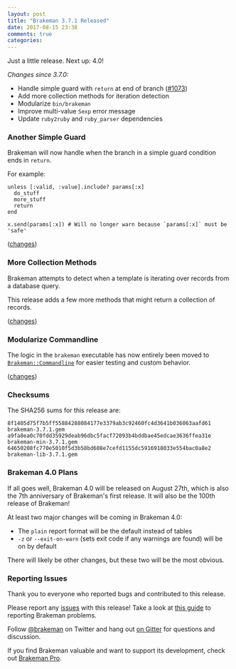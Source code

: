 ```yaml
---
layout: post
title: "Brakeman 3.7.1 Released"
date: 2017-08-15 23:38
comments: true
categories: 
---
```


Just a little release. Next up: 4.0!

*Changes since 3.7.0:*

* Handle simple guard with `return` at end of branch ([#1073](https://github.com/presidentbeef/brakeman/issues/1073))
* Add more collection methods for iteration detection
* Modularize `bin/brakeman`
* Improve multi-value `Sexp` error message
* Update `ruby2ruby` and `ruby_parser` dependencies

### Another Simple Guard

Brakeman will now handle when the branch in a simple guard condition ends in `return`.

For example:

    unless [:valid, :value].include? params[:x]
      do_stuff
      more_stuff
      return
    end

    x.send(params[:x]) # Will no longer warn because `params[:x]` must be 'safe'

([changes](https://github.com/presidentbeef/brakeman/pull/1077))

### More Collection Methods

Brakeman attempts to detect when a template is iterating over records from a database query.

This release adds a few more methods that might return a collection of records. 

([changes](https://github.com/presidentbeef/brakeman/pull/1074))

### Modularize Commandline

The logic in the `brakeman` executable has now entirely been moved to [`Brakeman::Commandline`](https://github.com/presidentbeef/brakeman/blob/49f675a88ba12ad4fa799770f5499c952650a56c/lib/brakeman/commandline.rb) for easier testing and custom behavior.

([changes](https://github.com/presidentbeef/brakeman/pull/1076))

### Checksums

The SHA256 sums for this release are:

    8f1405d75f7b5ff55884288084177e3379ab3c92460fc4d3641b036063aafd61  brakeman-3.7.1.gem
    a9fa8ea0c70fdd35929deab96dbc5facf72093b4bddbae45edcae3636ffea31e  brakeman-min-3.7.1.gem
    64650208fc770e5010f5d3b58bd608e7cefd1155dc5916918033e554bac0a8e2  brakeman-lib-3.7.1.gem


### Brakeman 4.0 Plans

If all goes well, Brakeman 4.0 will be released on August 27th, which is also the 7th anniversary of Brakeman's first release. It will also be the 100th release of Brakeman!

At least two major changes will be coming in Brakeman 4.0:

* The `plain` report format will be the default instead of tables
* `-z` or `--exit-on-warn` (sets exit code if any warnings are found) will be on by default

There will likely be other changes, but these two will be the most obvious.

### Reporting Issues

Thank you to everyone who reported bugs and contributed to this release.

Please report any [issues](https://github.com/presidentbeef/brakeman/issues) with this release! Take a look at [this guide](https://github.com/presidentbeef/brakeman/wiki/How-to-Report-a-Brakeman-Issue) to reporting Brakeman problems.

Follow [@brakeman](https://twitter.com/brakeman) on Twitter and hang out [on Gitter](https://gitter.im/presidentbeef/brakeman) for questions and discussion.

If you find Brakeman valuable and want to support its development, check out [Brakeman Pro](https://brakemanpro.com/).
